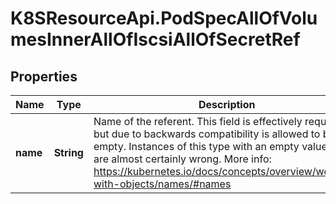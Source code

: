 # K8SResourceApi.PodSpecAllOfVolumesInnerAllOfIscsiAllOfSecretRef

## Properties

Name | Type | Description | Notes
------------ | ------------- | ------------- | -------------
**name** | **String** | Name of the referent. This field is effectively required, but due to backwards compatibility is allowed to be empty. Instances of this type with an empty value here are almost certainly wrong. More info: https://kubernetes.io/docs/concepts/overview/working-with-objects/names/#names | [optional] [default to &#39;&#39;]


